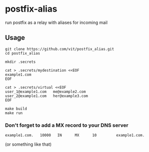 

postfix-alias
==============

run postfix as a relay with aliases for incoming mail


## Usage


```
git clone https://github.com/vit/postfix_alias.git
cd postfix_alias

mkdir .secrets

cat > .secrets/mydestination <<EOF
example1.com
EOF

cat > .secrets/virtual <<EOF
user_1@example1.com   me@example2.com
user_2@example1.com   her@example3.com
EOF

make build
make run
```


### Don't forget to add a MX record to your DNS server

```
example1.com.	10000	IN		MX		10         example1.com.
```
(or something like that)


